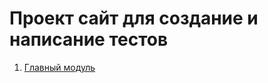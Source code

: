 # Проект сайт для создание и написание тестов
1. [Главный модуль](https://github.com/t-chakir/KFU/blob/main/IBM-project/main-module/main-module.md)
